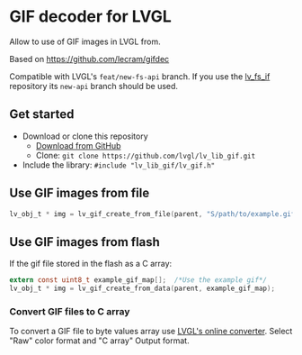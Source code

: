 # GIF decoder for LVGL
Allow to use of GIF images in LVGL from. 

Based on https://github.com/lecram/gifdec

Compatible with LVGL's `feat/new-fs-api` branch. 
If you use the [lv_fs_if](https://github.com/lvgl/lv_fs_if) repository its `new-api` branch should be used.


## Get started
- Download or clone this repository
  - [Download from GitHub](https://github.com/lvgl/lv_lib_gif/archive/master.zip)
  - Clone: `git clone https://github.com/lvgl/lv_lib_gif.git`
- Include the library: `#include "lv_lib_gif/lv_gif.h"`

## Use GIF images from file
```c
lv_obj_t * img = lv_gif_create_from_file(parent, "S/path/to/example.gif");
```

## Use GIF images from flash
If the gif file stored in the flash as a C array: 
```c
extern const uint8_t example_gif_map[];  /*Use the example gif*/
lv_obj_t * img = lv_gif_create_from_data(parent, example_gif_map);
```
### Convert GIF files to C array
To convert a GIF file to byte values array use [LVGL's online converter](https://lvgl.io/tools/imageconverter). Select "Raw" color format and "C array" Output format.

